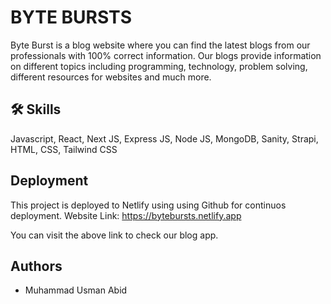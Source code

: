 
# BYTE BURSTS

Byte Burst is a blog website where you can find the latest blogs from our professionals with 100% correct information. Our blogs provide information on different topics including programming, technology, problem solving, different resources for websites and much more.


## 🛠 Skills
Javascript, React, Next JS, Express JS, Node JS, MongoDB, Sanity, Strapi, HTML, CSS, Tailwind CSS


## Deployment

This project is deployed to Netlify using using Github for continuos deployment.
Website Link: https://bytebursts.netlify.app

You can visit the above link to check our blog app.


## Authors

- Muhammad Usman Abid



